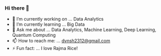 ### Hi there 👋

<!--
**Div2346/Div2346** is a ✨ _special_ ✨ repository because its `README.md` (this file) appears on your GitHub profile.

Here are some ideas to get you started:

- 🔭 I’m currently working on ...
- 🌱 I’m currently learning ...
- 👯 I’m looking to collaborate on ...
- 🤔 I’m looking for help with ...
- 💬 Ask me about ...
- 📫 How to reach me: ...
- 😄 Pronouns: ...
- ⚡ Fun fact: ...
-->
- 🔭 I’m currently working on ... Data Analytics
- 🌱 I’m currently learning ... Big Data
- 💬 Ask me about ... Data Analytics, Machine Learning, Deep Learning, Quantum Computing
- 📫 How to reach me: ... dvnsh2312@gmail.com
- ⚡ Fun fact: ... I love Rajma Rice!
